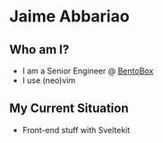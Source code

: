 # Jaime Abbariao

## Who am I?

- I am a Senior Engineer @ [BentoBox](https://getbento.com)
- I use (neo)vim

## My Current Situation

- Front-end stuff with Sveltekit
